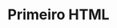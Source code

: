 <!DOCTYPE html>
<html lang="PT-br">
<head>
    <meta charset="UTF-8">
    <meta name="viewport" content="width=device-width, initial-scale=1.0">
    <title>HTML/CSS</title>
</head>
<body>
    <h1>Primeiro HTML</h1>
</body>
</html>
